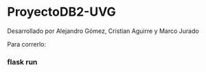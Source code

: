 # ProyectoDB2-UVG
Desarrollado por Alejandro Gómez, Cristian Aguirre y Marco Jurado

Para correrlo:
### flask run
